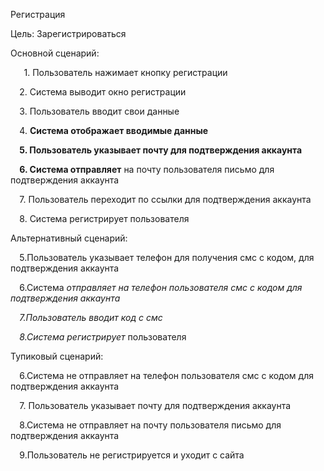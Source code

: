 Регистрация

Цель: Зарегистрироваться

Основной сценарий:

`   `1. Пользователь нажимает кнопку регистрации

`  `2. Система выводит окно регистрации

`  `3. Пользователь вводит свои данные 

`  `4. **Система отображает вводимые данные**

`  `**5. Пользователь указывает почту для подтверждения аккаунта**

`  `**6. Система отправляет** на почту пользователя письмо для подтверждения аккаунта

`  `7. Пользователь переходит по ссылки для подтверждения аккаунта

`  `8. Система регистрирует пользователя



Альтернативный сценарий:

`  `5.Пользователь указывает телефон для получения смс с кодом, для подтверждения аккаунта 

`  `6.Система *отправляет на телефон пользователя смс с кодом для подтверждения аккаунта*

`  `*7.Пользователь вводит код с смс*

`  `*8.Система регистрирует* пользователя

Тупиковый сценарий:

`  `6.Система не отправляет на телефон пользователя смс с кодом для подтверждения аккаунта

`  `7. Пользователь указывает почту для подтверждения аккаунта

`  `8.Система не отправляет на почту пользователя письмо для подтверждения аккаунта 

`  `9.Пользователь не регистрируется и уходит с сайта
